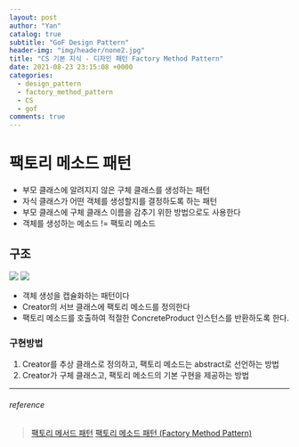 ```yaml
---
layout: post
author: "Yan"
catalog: true
subtitle: "GoF Design Pattern"
header-img: "img/header/none2.jpg"
title: "CS 기본 지식 - 디자인 패턴 Factory Method Pattern"
date: 2021-08-23 23:15:08 +0000
categories:
  - design_pattern
  - factory_method_pattern
  - CS
  - gof
comments: true
---
```


# 팩토리 메소드 패턴

- 부모 클래스에 알려지지 않은 구체 클래스를 생성하는 패턴
- 자식 클래스가 어떤 객체를 생성할지를 결정하도록 하는 패턴
- 부모 클래스에 구체 클래스 이름을 감추기 위한 방법으로도 사용한다
- 객체를 생성하는 메소드 != 팩토리 메소드

## 구조
![](https://upload.wikimedia.org/wikipedia/commons/thumb/a/a3/FactoryMethod.svg/450px-FactoryMethod.svg.png)
![](https://johngrib.github.io/resource/wiki/factory-method-pattern/structure.gif)

- 객체 생성을 캡슐화하는 패턴이다
- Creator의 서브 클래스에 팩토리 메소드를 정의한다
- 팩토리 메소드를 호출하여 적절한 ConcreteProduct 인스턴스를 반환하도록 한다.

### 구현방법

1. Creator를 추상 클래스로 정의하고, 팩토리 메소드는 abstract로 선언하는 방법
2. Creator가 구체 클래스고, 팩토리 메소드의 기본 구현을 제공하는 방법

---
###### reference 
> [팩토리 메서드 패턴](https://ko.wikipedia.org/wiki/%ED%8C%A9%ED%86%A0%EB%A6%AC_%EB%A9%94%EC%84%9C%EB%93%9C_%ED%8C%A8%ED%84%B4)
> [팩토리 메소드 패턴 (Factory Method Pattern)](https://johngrib.github.io/wiki/factory-method-pattern/)
